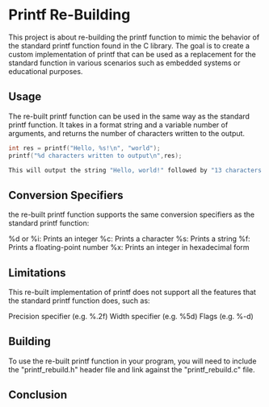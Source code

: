 # Printf Re-Building

This project is about re-building the printf function to mimic the behavior of the standard printf function found in the C library. The goal is to create a custom implementation of printf that can be used as a replacement for the standard function in various scenarios such as embedded systems or educational purposes.

## Usage
The re-built printf function can be used in the same way as the standard printf function. It takes in a format string and a variable number of arguments, and returns the number of characters written to the output.

```c
int res = printf("Hello, %s!\n", "world");
printf("%d characters written to output\n",res);

This will output the string "Hello, world!" followed by "13 characters written to output"

```
## Conversion Specifiers

the re-built printf function supports the same conversion specifiers as the standard printf function:

%d or %i: Prints an integer
%c: Prints a character
%s: Prints a string
%f: Prints a floating-point number
%x: Prints an integer in hexadecimal form

## Limitations
This re-built implementation of printf does not support all the features that the standard printf function does, such as:

Precision specifier (e.g. %.2f)
Width specifier (e.g. %5d)
Flags (e.g. %-d)

## Building
To use the re-built printf function in your program, you will need to include the "printf_rebuild.h" header file and link against the "printf_rebuild.c" file.

## Conclusion
